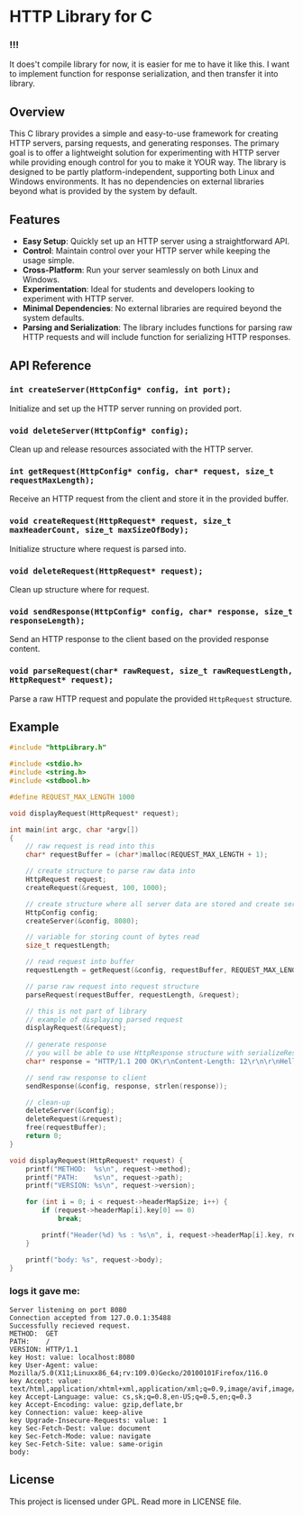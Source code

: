 # HTTP Library for C
### !!!
It does't compile library for now, it is easier for me to have it like this. I want to implement function for response serialization, and then transfer it into library.

## Overview

This C library provides a simple and easy-to-use framework for creating HTTP servers, parsing requests, and generating responses. The primary goal is to offer a lightweight solution for experimenting with HTTP server while providing enough control for you to make it YOUR way. The library is designed to be partly platform-independent, supporting both Linux and Windows environments. It has no dependencies on external libraries beyond what is provided by the system by default.

## Features

- **Easy Setup**: Quickly set up an HTTP server using a straightforward API.
- **Control**: Maintain control over your HTTP server while keeping the usage simple.
- **Cross-Platform**: Run your server seamlessly on both Linux and Windows.
- **Experimentation**: Ideal for students and developers looking to experiment with HTTP server.
- **Minimal Dependencies**: No external libraries are required beyond the system defaults.
- **Parsing and Serialization**: The library includes functions for parsing raw HTTP requests and will include function for serializing HTTP responses.

## API Reference

### `int createServer(HttpConfig* config, int port);`

Initialize and set up the HTTP server running on provided port.

### `void deleteServer(HttpConfig* config);`

Clean up and release resources associated with the HTTP server.

### `int getRequest(HttpConfig* config, char* request, size_t requestMaxLength);`

Receive an HTTP request from the client and store it in the provided buffer.


### `void createRequest(HttpRequest* request, size_t maxHeaderCount, size_t maxSizeOfBody);`

Initialize structure where request is parsed into.

### `void deleteRequest(HttpRequest* request);`

Clean up structure where for request.

### `void sendResponse(HttpConfig* config, char* response, size_t responseLength);`

Send an HTTP response to the client based on the provided response content.

### `void parseRequest(char* rawRequest, size_t rawRequestLength, HttpRequest* request);`

Parse a raw HTTP request and populate the provided `HttpRequest` structure.

## Example

```c
#include "httpLibrary.h"

#include <stdio.h>
#include <string.h>
#include <stdbool.h>

#define REQUEST_MAX_LENGTH 1000

void displayRequest(HttpRequest* request);

int main(int argc, char *argv[])
{
    // raw request is read into this
    char* requestBuffer = (char*)malloc(REQUEST_MAX_LENGTH + 1);

    // create structure to parse raw data into
    HttpRequest request;
    createRequest(&request, 100, 1000);

    // create structure where all server data are stored and create server
    HttpConfig config;
    createServer(&config, 8080);

    // variable for storing count of bytes read
    size_t requestLength;

    // read request into buffer
    requestLength = getRequest(&config, requestBuffer, REQUEST_MAX_LENGTH);

    // parse raw request into request structure
    parseRequest(requestBuffer, requestLength, &request);

    // this is not part of library
    // example of displaying parsed request
    displayRequest(&request);
    
    // generate response
    // you will be able to use HttpResponse structure with serializeResponse() function to create response easily, not implemented for now.
    char* response = "HTTP/1.1 200 OK\r\nContent-Length: 12\r\n\r\nHello, World!";

    // send raw response to client
    sendResponse(&config, response, strlen(response));

    // clean-up
    deleteServer(&config);
    deleteRequest(&request);
    free(requestBuffer);
    return 0;
}

void displayRequest(HttpRequest* request) {
    printf("METHOD:  %s\n", request->method);
    printf("PATH:    %s\n", request->path);
    printf("VERSION: %s\n", request->version);

    for (int i = 0; i < request->headerMapSize; i++) {
        if (request->headerMap[i].key[0] == 0)
            break;

        printf("Header(%d) %s : %s\n", i, request->headerMap[i].key, request->headerMap[i].value);
    }

    printf("body: %s", request->body);
}
```  
### logs it gave me:  
```
Server listening on port 8080
Connection accepted from 127.0.0.1:35488
Successfully recieved request.
METHOD:  GET
PATH:    /
VERSION: HTTP/1.1
key Host: value: localhost:8080
key User-Agent: value: Mozilla/5.0(X11;Linuxx86_64;rv:109.0)Gecko/20100101Firefox/116.0
key Accept: value: text/html,application/xhtml+xml,application/xml;q=0.9,image/avif,image/webp,*/*;q=0.8
key Accept-Language: value: cs,sk;q=0.8,en-US;q=0.5,en;q=0.3
key Accept-Encoding: value: gzip,deflate,br
key Connection: value: keep-alive
key Upgrade-Insecure-Requests: value: 1
key Sec-Fetch-Dest: value: document
key Sec-Fetch-Mode: value: navigate
key Sec-Fetch-Site: value: same-origin
body: 
```

## License
This project is licensed under GPL. Read more in LICENSE file.
